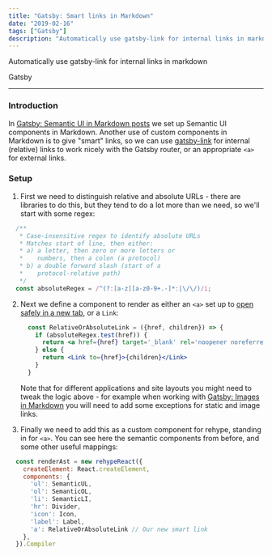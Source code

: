 ```yaml
---
title: "Gatsby: Smart links in Markdown"
date: "2019-02-16"
tags: ["Gatsby"]
description: "Automatically use gatsby-link for internal links in markdown"
---
```


Automatically use gatsby-link for internal links in markdown<!--end-->

<label color='violet' as='a' href='https://www.gatsbyjs.org/'>Gatsby</label>

---

### Introduction

In [Gatsby: Semantic UI in Markdown posts](/semantic-ui-in-markdown-posts) we set up Semantic UI components in Markdown. Another use of custom components in Markdown is to give "smart" links, so we can use [gatsby-link](https://www.gatsbyjs.org/docs/gatsby-link/) for internal (relative) links to work nicely with the Gatsby router, or an appropriate `<a>` for external links.

### Setup

1. First we need to distinguish relative and absolute URLs - there are libraries to do this, but they tend to do a lot more than we need, so we'll start with some regex:
  ```jsx
    /**
     * Case-insensitive regex to identify absolute URLs
     * Matches start of line, then either:
     * a) a letter, then zero or more letters or 
     *    numbers, then a colon (a protocol)
     * b) a double forward slash (start of a 
     *    protocol-relative path)
     */
    const absoluteRegex = /^(?:[a-z][a-z0-9+.-]*:|\/\/)/i;
  ```
2. Next we define a component to render as either an `<a>` set up to [open safely in a new tab](https://developers.google.com/web/tools/lighthouse/audits/noopener), or a `Link`:

   ```jsx
     const RelativeOrAbsoluteLink = ({href, children}) => {
       if (absoluteRegex.test(href)) {
         return <a href={href} target='_blank' rel='noopener noreferrer'>{children}</a>
       } else {
         return <Link to={href}>{children}</Link>
       } 
     }
   ```

   Note that for different applications and site layouts you might need to tweak the logic above - for example when working with [Gatsby: Images in Markdown](./gatsby-markdown-images) you will need to add some exceptions for static and image links.

3. Finally we need to add this as a custom component for rehype, standing in for `<a>`. You can see here the semantic components from before, and some other useful mappings:
  ```jsx
    const renderAst = new rehypeReact({
      createElement: React.createElement,
      components: { 
        'ul': SemanticUL, 
        'ol': SemanticOL,
        'li': SemanticLI,
        'hr': Divider,
        'icon': Icon,
        'label': Label,
        'a': RelativeOrAbsoluteLink // Our new smart link
      },
    }).Compiler
  ```
  
